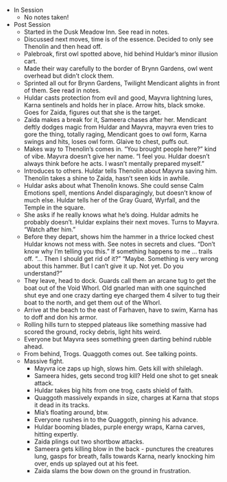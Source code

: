 - In Session
	- No notes taken!
- Post Session
	- Started in the Dusk Meadow Inn. See read in notes.
	- Discussed next moves, time is of the essence. Decided to only see Thenolin and then head off.
	- Palebroak, first owl spotted above, hid behind Huldar’s minor illusion cart.
	- Made their way carefully to the border of Brynn Gardens, owl went overhead but didn’t clock them.
	- Sprinted all out for Brynn Gardens, Twilight Mendicant alights in front of them. See read in notes.
	- Huldar casts protection from evil and good, Mayvra lightning lures, Karna sentinels and holds her in place. Arrow hits, black smoke. Goes for Zaida, figures out that she is the target.
	- Zaida makes a break for it, Sameera chases after her. Mendicant deftly dodges magic from Huldar and Mayvra, mayvra even tries to gore the thing, totally raging, Mendicant goes to owl form, Karna swings and hits, loses owl form. Glaive to chest, puffs out.
	- Makes way to Thenolin’s comes in. “You brought people here?” kind of vibe. Mayvra doesn’t give her name. “I feel you. Huldar doesn’t always think before he acts. I wasn’t mentally prepared myself.”
	- Introduces to others. Huldar tells Thenolin about Mayvra saving him. Thenolin takes a shine to Zaida, hasn’t seen kids in awhile.
	- Huldar asks about what Thenolin knows. She could sense Calm Emotions spell, mentions Andel disparagingly, but doesn’t know of much else. Huldar tells her of the Gray Guard, Wyrfall, and the Temple in the square.
	- She asks if he really knows what he’s doing. Huldar admits he probably doesn’t. Huldar explains their next moves. Turns to Mayvra. “Watch after him.”
	- Before they depart, shows him the hammer in a thrice locked chest Huldar knows not mess with. See notes in secrets and clues. “Don’t know why I’m telling you this.” If something happens to me … trails off. “… Then I should get rid of it?” “Maybe. Something is very wrong about this hammer. But I can’t give it up. Not yet. Do you understand?”
	- They leave, head to dock. Guards call them an arcane tug to get the boat out of the Void Whorl. Old gnarled man with one squinched shut eye and one crazy darting eye charged them 4 silver to tug their boat to the north, and get them out of the Whorl.
	- Arrive at the beach to the east of Farhaven, have to swim, Karna has to doff and don his armor.
	- Rolling hills turn to stepped plateaus like something massive had scored the ground, rocky debris, light hits weird.
	- Everyone but Mayvra sees something green darting behind rubble ahead.
	- From behind, Trogs. Quaggoth comes out. See talking points.
	- Massive fight.
		- Mayvra ice zaps up high, slows him. Gets kill with shilelagh.
		- Sameera hides, gets second trog kill? Held one shot to get sneak attack.
		- Huldar takes big hits from one trog, casts shield of faith.
		- Quaggoth massively expands in size, charges at Karna that stops it dead in its tracks.
		- Mia’s floating around, btw.
		- Everyone rushes in to the Quaggoth, pinning his advance.
		- Huldar booming blades, purple energy wraps, Karna carves, hitting expertly.
		- Zaida plings out two shortbow attacks.
		- Sameera gets killing blow in the back - punctures the creatures lung, gasps for breath, falls towards Karna, nearly knocking him over, ends up splayed out at his feet.
		- Zaida slams the bow down on the ground in frustration.

